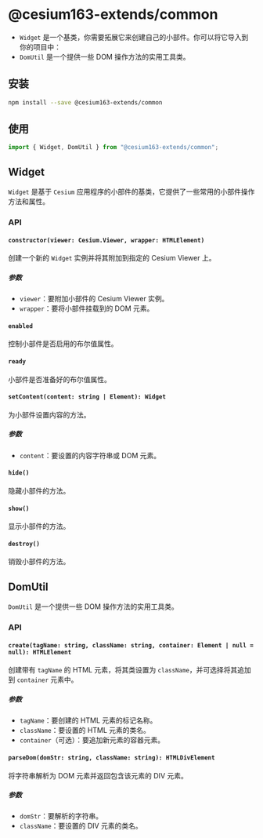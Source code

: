 # @cesium163-extends/common

- `Widget` 是一个基类，你需要拓展它来创建自己的小部件。你可以将它导入到你的项目中：
- `DomUtil` 是一个提供一些 DOM 操作方法的实用工具类。

## 安装

```bash
npm install --save @cesium163-extends/common
```

## 使用

```javascript
import { Widget, DomUtil } from "@cesium163-extends/common";
```

## Widget

`Widget` 是基于 `Cesium` 应用程序的小部件的基类，它提供了一些常用的小部件操作方法和属性。

### API

#### `constructor(viewer: Cesium.Viewer, wrapper: HTMLElement)`

创建一个新的 `Widget` 实例并将其附加到指定的 Cesium Viewer 上。

##### 参数

- `viewer`：要附加小部件的 Cesium Viewer 实例。
- `wrapper`：要将小部件挂载到的 DOM 元素。

#### `enabled`

控制小部件是否启用的布尔值属性。

#### `ready`

小部件是否准备好的布尔值属性。

#### `setContent(content: string | Element): Widget`

为小部件设置内容的方法。

##### 参数

- `content`：要设置的内容字符串或 DOM 元素。

#### `hide()`

隐藏小部件的方法。

#### `show()`

显示小部件的方法。

#### `destroy()`

销毁小部件的方法。

## DomUtil

`DomUtil` 是一个提供一些 DOM 操作方法的实用工具类。

### API

#### `create(tagName: string, className: string, container: Element | null = null): HTMLElement`

创建带有 `tagName` 的 HTML 元素，将其类设置为 `className`，并可选择将其追加到 `container` 元素中。

##### 参数

- `tagName`：要创建的 HTML 元素的标记名称。
- `className`：要设置的 HTML 元素的类名。
- `container`（可选）：要追加新元素的容器元素。

#### `parseDom(domStr: string, className: string): HTMLDivElement`

将字符串解析为 DOM 元素并返回包含该元素的 DIV 元素。

##### 参数

- `domStr`：要解析的字符串。
- `className`：要设置的 DIV 元素的类名。
